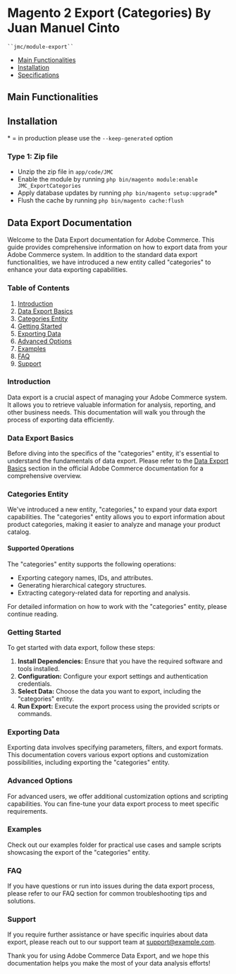 # Magento 2 Export (Categories) By Juan Manuel Cinto

    ``jmc/module-export``

 - [Main Functionalities](#markdown-header-main-functionalities)
 - [Installation](#markdown-header-installation)
 - [Specifications](#markdown-header-specifications)


## Main Functionalities

## Installation
\* = in production please use the `--keep-generated` option

### Type 1: Zip file

 - Unzip the zip file in `app/code/JMC`
 - Enable the module by running `php bin/magento module:enable JMC_ExportCategories`
 - Apply database updates by running `php bin/magento setup:upgrade`\*
 - Flush the cache by running `php bin/magento cache:flush`

## Data Export Documentation

Welcome to the Data Export documentation for Adobe Commerce. This guide provides comprehensive information on how to export data from your Adobe Commerce system. In addition to the standard data export functionalities, we have introduced a new entity called "categories" to enhance your data exporting capabilities.

### Table of Contents

1. [Introduction](#introduction)
2. [Data Export Basics](#data-export-basics)
3. [Categories Entity](#categories-entity)
4. [Getting Started](#getting-started)
5. [Exporting Data](#exporting-data)
6. [Advanced Options](#advanced-options)
7. [Examples](#examples)
8. [FAQ](#faq)
9. [Support](#support)

### Introduction

Data export is a crucial aspect of managing your Adobe Commerce system. It allows you to retrieve valuable information for analysis, reporting, and other business needs. This documentation will walk you through the process of exporting data efficiently.

### Data Export Basics

Before diving into the specifics of the "categories" entity, it's essential to understand the fundamentals of data export. Please refer to the [Data Export Basics](https://experienceleague.adobe.com/docs/commerce-admin/systems/data-transfer/data-export.html) section in the official Adobe Commerce documentation for a comprehensive overview.

### Categories Entity

We've introduced a new entity, "categories," to expand your data export capabilities. The "categories" entity allows you to export information about product categories, making it easier to analyze and manage your product catalog.

#### Supported Operations

The "categories" entity supports the following operations:

- Exporting category names, IDs, and attributes.
- Generating hierarchical category structures.
- Extracting category-related data for reporting and analysis.

For detailed information on how to work with the "categories" entity, please continue reading.

### Getting Started

To get started with data export, follow these steps:

1. **Install Dependencies:** Ensure that you have the required software and tools installed.
2. **Configuration:** Configure your export settings and authentication credentials.
3. **Select Data:** Choose the data you want to export, including the "categories" entity.
4. **Run Export:** Execute the export process using the provided scripts or commands.

### Exporting Data

Exporting data involves specifying parameters, filters, and export formats. This documentation covers various export options and customization possibilities, including exporting the "categories" entity.

### Advanced Options

For advanced users, we offer additional customization options and scripting capabilities. You can fine-tune your data export process to meet specific requirements.

### Examples

Check out our examples folder for practical use cases and sample scripts showcasing the export of the "categories" entity.

### FAQ

If you have questions or run into issues during the data export process, please refer to our FAQ section for common troubleshooting tips and solutions.

### Support

If you require further assistance or have specific inquiries about data export, please reach out to our support team at [support@example.com](mailto:support@example.com).

Thank you for using Adobe Commerce Data Export, and we hope this documentation helps you make the most of your data analysis efforts!
